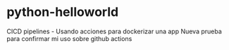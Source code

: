 # python-helloworld
CICD pipelines - Usando acciones para dockerizar una app
Nueva prueba para confirmar mi uso sobre github actions
